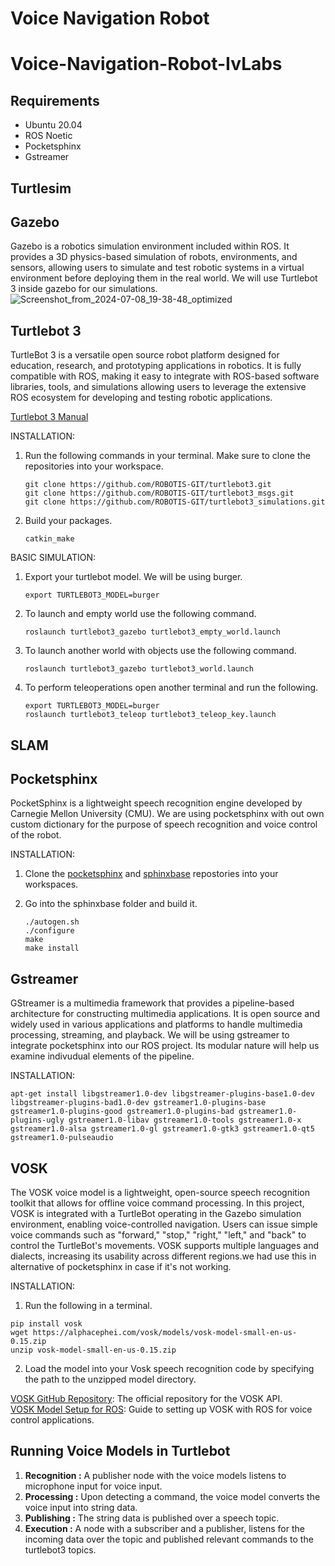 # Voice Navigation Robot
# Voice-Navigation-Robot-IvLabs

## Requirements

* Ubuntu 20.04
* ROS Noetic
* Pocketsphinx
* Gstreamer

## Turtlesim


## Gazebo

Gazebo is a robotics simulation environment included within ROS. It provides a 3D physics-based simulation of robots, environments, and sensors, allowing users to simulate and test robotic systems in a virtual environment before deploying them in the real world. We will use Turtlebot 3 inside gazebo for our simulations.<br>
![Screenshot_from_2024-07-08_19-38-48_optimized](https://github.com/user-attachments/assets/ebf896a3-99d9-4b0d-b8c7-bb94ffbdb0f3)


## Turtlebot 3

TurtleBot 3 is a versatile open source robot platform designed for education, research, and prototyping applications in robotics. It is fully compatible with ROS, making it easy to integrate with ROS-based software libraries, tools, and simulations allowing users to leverage the extensive ROS ecosystem for developing and testing robotic applications.

[Turtlebot 3 Manual](https://emanual.robotis.com/docs/en/platform/turtlebot3/overview/)

INSTALLATION:
1) Run the following commands in your terminal. Make sure to clone the repositories into your workspace.
   ```
   git clone https://github.com/ROBOTIS-GIT/turtlebot3.git
   git clone https://github.com/ROBOTIS-GIT/turtlebot3_msgs.git
   git clone https://github.com/ROBOTIS-GIT/turtlebot3_simulations.git
   ```
2) Build your packages.
   ```
   catkin_make
   ```

BASIC SIMULATION:
1) Export your turtlebot model. We will be using burger.
   ```
   export TURTLEBOT3_MODEL=burger
   ```
2) To launch and empty world use the following command.
   ```
   roslaunch turtlebot3_gazebo turtlebot3_empty_world.launch
   ```
3) To launch another world with objects use the following command.
   ```
   roslaunch turtlebot3_gazebo turtlebot3_world.launch
   ```
4) To perform teleoperations open another terminal and run the following.
   ```
   export TURTLEBOT3_MODEL=burger
   roslaunch turtlebot3_teleop turtlebot3_teleop_key.launch
   ```

## SLAM



## Pocketsphinx

PocketSphinx is a lightweight speech recognition engine developed by Carnegie Mellon University (CMU). We are using pocketsphinx with out own custom dictionary for the purpose of speech recognition and voice control of the robot.

INSTALLATION:
1) Clone the [pocketsphinx](https://github.com/cmusphinx/pocketsphinx) and [sphinxbase](https://github.com/cmusphinx/sphinxbase) repostories into your workspaces.
2) Go into the sphinxbase folder and build it.

   ```
   ./autogen.sh
   ./configure
   make
   make install
   ```

## Gstreamer

GStreamer is a multimedia framework that provides a pipeline-based architecture for constructing multimedia applications. It is open source and widely used in various applications and platforms to handle multimedia processing, streaming, and playback. We will be using gstreamer to integrate pocketsphinx into our ROS project. Its modular nature will help us examine indivudual elements of the pipeline.

INSTALLATION:  

```
apt-get install libgstreamer1.0-dev libgstreamer-plugins-base1.0-dev libgstreamer-plugins-bad1.0-dev gstreamer1.0-plugins-base gstreamer1.0-plugins-good gstreamer1.0-plugins-bad gstreamer1.0-plugins-ugly gstreamer1.0-libav gstreamer1.0-tools gstreamer1.0-x gstreamer1.0-alsa gstreamer1.0-gl gstreamer1.0-gtk3 gstreamer1.0-qt5 gstreamer1.0-pulseaudio
```
## VOSK 

The VOSK voice model is a lightweight, open-source speech recognition toolkit that allows for offline voice command processing. In this project, VOSK is integrated with a TurtleBot operating in the Gazebo simulation environment, enabling voice-controlled navigation. Users can issue simple voice commands such as "forward," "stop," "right," "left," and "back" to control the TurtleBot's movements. VOSK supports multiple languages and dialects, increasing its usability across different regions.we had use this in alternative of pocketsphinx in case if it's not working. 

INSTALLATION:  

1. Run the following in a terminal.
```
pip install vosk
wget https://alphacephei.com/vosk/models/vosk-model-small-en-us-0.15.zip
unzip vosk-model-small-en-us-0.15.zip
```

2. Load the model into your Vosk speech recognition code by specifying the path to the unzipped model directory.

[VOSK GitHub Repository](https://github.com/alphacep/vosk-api): The official repository for the VOSK API.<br>
[VOSK Model Setup for ROS](https://github.com/alphacep/vosk-api/blob/master/doc/ros.md): Guide to setting up VOSK with ROS for voice control applications.<br>

## Running Voice Models in Turtlebot
 
1. **Recognition :** A publisher node with the voice models listens to microphone input for voice input.
2. **Processing :** Upon detecting a command, the voice model converts the voice input into string data.
3. **Publishing :** The string data is published over a speech topic.
4. **Execution :** A node with a subscriber and a publisher, listens for the incoming data over the topic and published relevant commands to the turtlebot3 topics.





